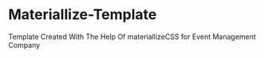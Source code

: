 # Materiallize-Template
Template Created With The Help Of materiallizeCSS for Event Management Company 
